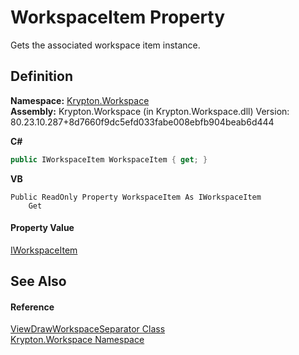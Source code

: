 # WorkspaceItem Property


Gets the associated workspace item instance.



## Definition
**Namespace:** <a href="0dbf488f-9676-a1e5-a949-1b4bcea03d52.md">Krypton.Workspace</a>  
**Assembly:** Krypton.Workspace (in Krypton.Workspace.dll) Version: 80.23.10.287+8d7660f9dc5efd033fabe008ebfb904beab6d444

**C#**
``` C#
public IWorkspaceItem WorkspaceItem { get; }
```
**VB**
``` VB
Public ReadOnly Property WorkspaceItem As IWorkspaceItem
	Get
```



#### Property Value
<a href="221a6e11-27c9-1bc0-0ade-ab23384ff077.md">IWorkspaceItem</a>

## See Also


#### Reference
<a href="701b6acf-2d03-204d-ee15-b30a2fc27af8.md">ViewDrawWorkspaceSeparator Class</a>  
<a href="0dbf488f-9676-a1e5-a949-1b4bcea03d52.md">Krypton.Workspace Namespace</a>  
